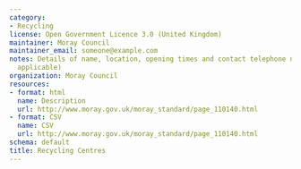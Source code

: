 ```yaml
---
category:
- Recycling
license: Open Government Licence 3.0 (United Kingdom)
maintainer: Moray Council
maintainer_email: someone@example.com
notes: Details of name, location, opening times and contact telephone number (where
  applicable)
organization: Moray Council
resources:
- format: html
  name: Description
  url: http://www.moray.gov.uk/moray_standard/page_110140.html
- format: CSV
  name: CSV
  url: http://www.moray.gov.uk/moray_standard/page_110140.html
schema: default
title: Recycling Centres
---
```

